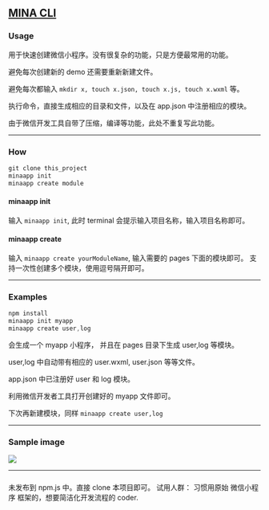 ## [MINA CLI](https://github.com/sevencai/mina-cli)

### Usage
用于快速创建微信小程序。没有很复杂的功能，只是方便最常用的功能。

避免每次创建新的 demo 还需要重新新建文件。

避免每次都输入 `mkdir x, touch x.json, touch x.js, touch x.wxml` 等。

执行命令，直接生成相应的目录和文件，以及在 app.json 中注册相应的模块。

由于微信开发工具自带了压缩，编译等功能，此处不重复写此功能。

*************
### How
``` javascript
git clone this_project
minaapp init
minaapp create module
```

#### minaapp init
输入 `minaapp init`, 此时 terminal 会提示输入项目名称，输入项目名称即可。

#### minaapp create
输入 `minaapp create yourModuleName`, 输入需要的 pages 下面的模块即可。
支持一次性创建多个模块，使用逗号隔开即可。

****************
### Examples
``` javascript
npm install
minaapp init myapp
minaapp create user,log
```
会生成一个 myapp 小程序， 并且在 pages 目录下生成 user,log 等模块。

user,log 中自动带有相应的 user.wxml, user.json 等等文件。

app.json 中已注册好 user 和 log 模块。

利用微信开发者工具打开创建好的 myapp 文件即可。

下次再新建模块，同样 `minaapp create user,log`
************
### Sample image
![](http://www.cailidan.cn/images/picinstruct.png)

*****************
###
未发布到 npm.js 中。直接 clone 本项目即可。
试用人群： 习惯用原始 微信小程序 框架的，想要简洁化开发流程的 coder.
